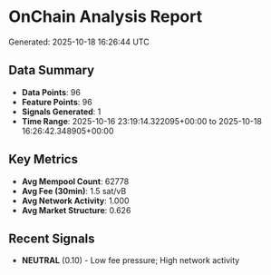 # OnChain Analysis Report
Generated: 2025-10-18 16:26:44 UTC

## Data Summary
- **Data Points**: 96
- **Feature Points**: 96
- **Signals Generated**: 1
- **Time Range**: 2025-10-16 23:19:14.322095+00:00 to 2025-10-18 16:26:42.348905+00:00

## Key Metrics
- **Avg Mempool Count**: 62778
- **Avg Fee (30min)**: 1.5 sat/vB
- **Avg Network Activity**: 1.000
- **Avg Market Structure**: 0.626

## Recent Signals
- **NEUTRAL** (0.10) - Low fee pressure; High network activity
